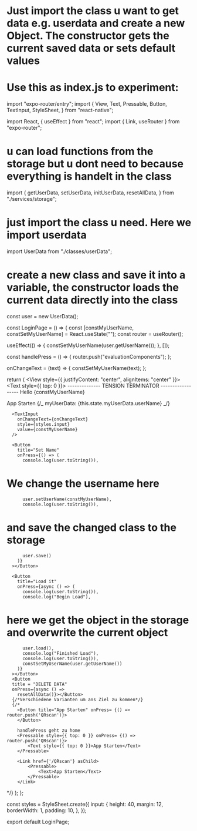 # Just import the class u want to get data e.g. userdata and create a new Object. The constructor gets the current saved data or sets default values

# Use this as index.js to experiment:

import "expo-router/entry";
import {
View,
Text,
Pressable,
Button,
TextInput,
StyleSheet,
} from "react-native";

import React, { useEffect } from "react";
import { Link, useRouter } from "expo-router";

# u can load functions from the storage but u dont need to because everything is handelt in the class

import {
getUserData,
setUserData,
initUserData,
resetAllData,
} from "./services/storage";

# just import the class u need. Here we import userdata

import UserData from "./classes/userData";

# create a new class and save it into a variable, the constructor loads the current data directly into the class

const user = new UserData();

const LoginPage = () => {
const [constMyUserName, constSetMyUserName] = React.useState("");
const router = useRouter();

useEffect(() => {
constSetMyUserName(user.getUserName());
}, []);

const handlePress = () => {
router.push("evaluationComponents");
};

onChangeText = (text) => {
constSetMyUserName(text);
};

return (
<View style={{ justifyContent: "center", alignItems: "center" }}>
<Text style={{ top: 0 }}>
-------------- TENSION TERMINATOR ------------------
</Text>
<Text>Hello {constMyUserName}</Text>
<Link href={"/QRScan"} asChild>
<Pressable>
<Text>App Starten</Text>
</Pressable>
</Link>
{/_ <Text>myUserData: {this.state.myUserData.userName}</Text> _/}

      <TextInput
        onChangeText={onChangeText}
        style={styles.input}
        value={constMyUserName}
      />

      <Button
        title="Set Name"
        onPress={() => (
          console.log(user.toString()),

# We change the username here

          user.setUserName(constMyUserName),
          console.log(user.toString()),

# and save the changed class to the storage

          user.save()
        )}
      ></Button>

      <Button
        title="Load it"
        onPress={async () => (
          console.log(user.toString()),
          console.log("Begin Load"),

# here we get the object in the storage and overwrite the current object

          user.load(),
          console.log("Finished Load"),
          console.log(user.toString()),
          constSetMyUserName(user.getUserName())
        )}
      ></Button>
      <Button
      title = "DELETE DATA"
      onPress={async () =>
        resetAllData()}></Button>
      {/*Verschiedene Varianten um ans Ziel zu kommen*/}
      {/*
        <Button title="App Starten" onPress= {() => router.push('QRscan')}>
        </Button>

        handlePress geht zu home
        <Pressable style={{ top: 0 }} onPress= {() => router.push('QRscan')}>
            <Text style={{ top: 0 }}>App Starten</Text>
        </Pressable>

        <Link href={'/QRscan'} asChild>
            <Pressable>
                <Text>App Starten</Text>
            </Pressable>
        </Link>

\*/}
</View>
);
};

const styles = StyleSheet.create({
input: {
height: 40,
margin: 12,
borderWidth: 1,
padding: 10,
},
});

export default LoginPage;
